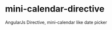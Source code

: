 mini-calendar-directive
=======================

AngularJs Directive, mini-calendar like date picker

